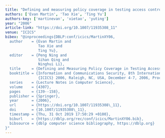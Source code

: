 ```yaml
---
title: "Defining and measuring policy coverage in testing access control policies"
authors: ['Evan Martin', 'Tao Xie', 'Ting Yu']
authors-key: ['martinevan', 'xietao', 'yuting']
year: "2006"
article-link: "https://doi.org/10.1007/11935308_11"
venue: "ICICS"
bibex: "@inproceedings{DBLP:conf/icics/MartinXY06,
  author    = {Evan Martin and
               Tao Xie and
               Ting Yu},
  editor    = {Peng Ning and
               Sihan Qing and
               Ninghui Li},
  title     = {Defining and Measuring Policy Coverage in Testing Access Control Policies},
  booktitle = {Information and Communications Security, 8th International Conference,
               {ICICS} 2006, Raleigh, NC, USA, December 4-7, 2006, Proceedings},
  series    = {Lecture Notes in Computer Science},
  volume    = {4307},
  pages     = {139--158},
  publisher = {Springer},
  year      = {2006},
  url       = {https://doi.org/10.1007/11935308\_11},
  doi       = {10.1007/11935308\_11},
  timestamp = {Thu, 31 Oct 2019 17:50:29 +0100},
  biburl    = {https://dblp.org/rec/conf/icics/MartinXY06.bib},
  bibsource = {dblp computer science bibliography, https://dblp.org}
}"
---
```

